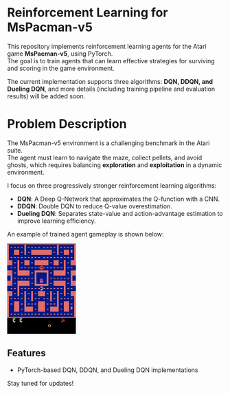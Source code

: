 # Reinforcement Learning for MsPacman-v5

This repository implements reinforcement learning agents for the Atari game **MsPacman-v5**, using PyTorch.  
The goal is to train agents that can learn effective strategies for surviving and scoring in the game environment.

The current implementation supports three algorithms: **DQN, DDQN, and Dueling DQN**, and more details (including training pipeline and evaluation results) will be added soon.

# Problem Description
The MsPacman-v5 environment is a challenging benchmark in the Atari suite.  
The agent must learn to navigate the maze, collect pellets, and avoid ghosts, which requires balancing **exploration** and **exploitation** in a dynamic environment.

I focus on three progressively stronger reinforcement learning algorithms:

- **DQN**: A Deep Q-Network that approximates the Q-function with a CNN.
- **DDQN**: Double DQN to reduce Q-value overestimation.
- **Dueling DQN**: Separates state-value and action-advantage estimation to improve learning efficiency.

An example of trained agent gameplay is shown below:

![Demo](src/video/demo.gif)

## Features
- PyTorch-based DQN, DDQN, and Dueling DQN implementations

Stay tuned for updates!
